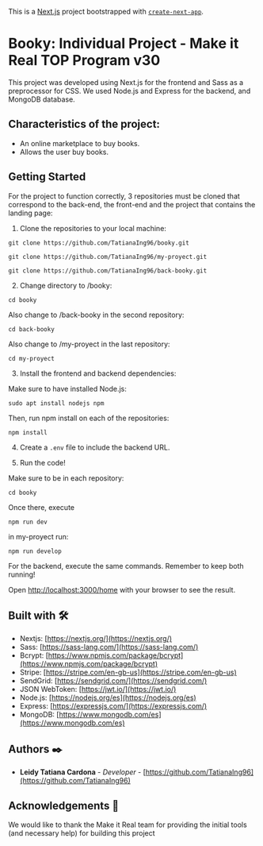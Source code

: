 This is a [Next.js](https://nextjs.org/) project bootstrapped with [`create-next-app`](https://github.com/vercel/next.js/tree/canary/packages/create-next-app).

# Booky: Individual Project - Make it Real TOP Program v30

This project was developed using Next.js for the frontend and Sass as a preprocessor for CSS. We used Node.js and Express for the backend, and MongoDB database.

## Characteristics of the project:

- An online marketplace to buy books.
- Allows the user buy books.

## Getting Started

For the project to function correctly, 3 repositories must be cloned that correspond to the back-end, the front-end and the project that contains the landing page:

1. Clone the repositories to your local machine:

```
git clone https://github.com/TatianaIng96/booky.git
```

```
git clone https://github.com/TatianaIng96/my-proyect.git
```

```
git clone https://github.com/TatianaIng96/back-booky.git
```

2. Change directory to /booky:

```
cd booky
```

Also change to /back-booky in the second repository:

```
cd back-booky
```

Also change to /my-proyect in the last repository:

```
cd my-proyect
```

3. Install the frontend and backend dependencies:

Make sure to have installed Node.js:

```
sudo apt install nodejs npm
```

Then, run npm install on each of the repositories:

```
npm install
```

4. Create a `.env` file to include the backend URL.

5. Run the code!

Make sure to be in each repository:

```
cd booky
```

Once there, execute

```
npm run dev
```

in my-proyect run:

```
npm run develop
```

For the backend, execute the same commands. Remember to keep both running!

Open [http://localhost:3000/home](http://localhost:3000) with your browser to see the result.

## Built with 🛠️

- Nextjs: [https://nextjs.org/](https://nextjs.org/)
- Sass: [https://sass-lang.com/](https://sass-lang.com/)
- Bcrypt: [https://www.npmjs.com/package/bcrypt](https://www.npmjs.com/package/bcrypt)
- Stripe: [https://stripe.com/en-gb-us](https://stripe.com/en-gb-us)
- SendGrid: [https://sendgrid.com/](https://sendgrid.com/)
- JSON WebToken: [https://jwt.io/](https://jwt.io/)
- Node.js: [https://nodejs.org/es](https://nodejs.org/es)
- Express: [https://expressjs.com/](https://expressjs.com/)
- MongoDB: [https://www.mongodb.com/es](https://www.mongodb.com/es)

## Authors ✒️

- **Leidy Tatiana Cardona** - _Developer_ - [https://github.com/TatianaIng96](https://github.com/TatianaIng96)

## Acknowledgements 🎁

We would like to thank the Make it Real team for providing the initial tools (and necessary help) for building this project
